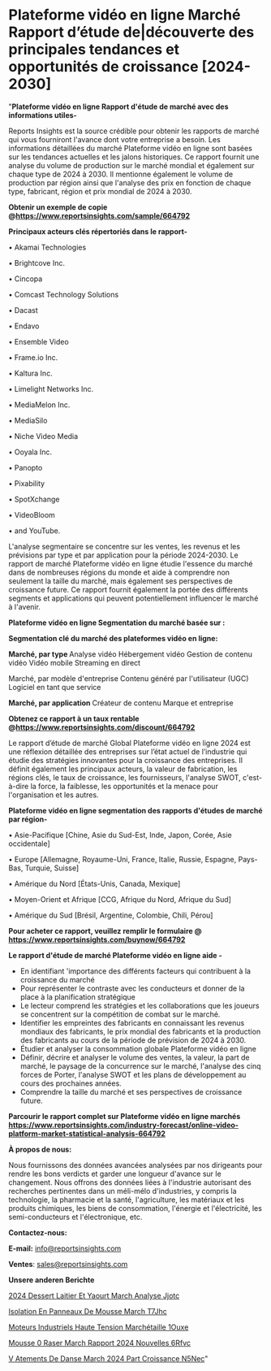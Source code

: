 # Plateforme vidéo en ligne Marché Rapport d’étude de|découverte des principales tendances et opportunités de croissance [2024-2030]

"<strong>Plateforme vidéo en ligne Rapport d'étude de marché avec des informations utiles-</strong>

Reports Insights est la source crédible pour obtenir les rapports de marché qui vous fourniront l'avance dont votre entreprise a besoin. Les informations détaillées du marché Plateforme vidéo en ligne sont basées sur les tendances actuelles et les jalons historiques. Ce rapport fournit une analyse du volume de production sur le marché mondial et également sur chaque type de 2024 à 2030. Il mentionne également le volume de production par région ainsi que l'analyse des prix en fonction de chaque type, fabricant, région et prix mondial de 2024 à 2030.

<strong><b>Obtenir un exemple de copie @</b></strong><a href=https://www.reportsinsights.com/sample/664792><strong><b>https://www.reportsinsights.com/sample/664792</b></strong></a>

<b>Principaux acteurs clés répertoriés dans le rapport-</b>

<b> </b>• Akamai Technologies

• Brightcove Inc.

• Cincopa

• Comcast Technology Solutions

• Dacast

• Endavo

• Ensemble Video

• Frame.io Inc.

• Kaltura Inc.

• Limelight Networks Inc.

• MediaMelon Inc.

• MediaSilo

• Niche Video Media

• Ooyala Inc.

• Panopto

• Pixability

• SpotXchange

• VideoBloom

• and YouTube.

L'analyse segmentaire se concentre sur les ventes, les revenus et les prévisions par type et par application pour la période 2024-2030. Le rapport de marché Plateforme vidéo en ligne étudie l'essence du marché dans de nombreuses régions du monde et aide à comprendre non seulement la taille du marché, mais également ses perspectives de croissance future. Ce rapport fournit également la portée des différents segments et applications qui peuvent potentiellement influencer le marché à l'avenir.

<strong>Plateforme vidéo en ligne Segmentation du marché basée sur :</strong>

<strong> Segmentation clé du marché des plateformes vidéo en ligne: </strong>

<strong> Marché, par type </strong>
Analyse vidéo
Hébergement vidéo
Gestion de contenu vidéo
Vidéo mobile
Streaming en direct

Marché, par modèle d'entreprise
Contenu généré par l'utilisateur (UGC)
Logiciel en tant que service

<strong> Marché, par application </strong>
Créateur de contenu
Marque et entreprise

<strong><b>Obtenez ce rapport à un taux rentable @</b></strong><a href=https://www.reportsinsights.com/discount/664792><strong><b>https://www.reportsinsights.com/discount/664792</b></strong></a>

Le rapport d’étude de marché Global Plateforme vidéo en ligne 2024 est une réflexion détaillée des entreprises sur l’état actuel de l’industrie qui étudie des stratégies innovantes pour la croissance des entreprises. Il définit également les principaux acteurs, la valeur de fabrication, les régions clés, le taux de croissance, les fournisseurs, l'analyse SWOT, c'est-à-dire la force, la faiblesse, les opportunités et la menace pour l'organisation et les autres.

<strong>Plateforme vidéo en ligne segmentation des rapports d'études de marché par région-</strong>

• Asie-Pacifique [Chine, Asie du Sud-Est, Inde, Japon, Corée, Asie occidentale]

• Europe [Allemagne, Royaume-Uni, France, Italie, Russie, Espagne, Pays-Bas, Turquie, Suisse]

• Amérique du Nord [États-Unis, Canada, Mexique]

• Moyen-Orient et Afrique [CCG, Afrique du Nord, Afrique du Sud]

• Amérique du Sud [Brésil, Argentine, Colombie, Chili, Pérou]

<strong>Pour acheter ce rapport, veuillez remplir le formulaire @   <a href=https://www.reportsinsights.com/buynow/664792>https://www.reportsinsights.com/buynow/664792</a></strong>

<strong>Le rapport d'étude de marché Plateforme vidéo en ligne aide -</strong>
<ul>
  <li>En identifiant 'importance des différents facteurs qui contribuent à la croissance du marché</li>
  <li>Pour représenter le contraste avec les conducteurs et donner de la place à la planification stratégique</li>
  <li>Le lecteur comprend les stratégies et les collaborations que les joueurs se concentrent sur la compétition de combat sur le marché.</li>
  <li>Identifier les empreintes des fabricants en connaissant les revenus mondiaux des fabricants, le prix mondial des fabricants et la production des fabricants au cours de la période de prévision de 2024 à 2030.</li>
  <li>Étudier et analyser la consommation globale Plateforme vidéo en ligne</li>
  <li>Définir, décrire et analyser le volume des ventes, la valeur, la part de marché, le paysage de la concurrence sur le marché, l'analyse des cinq forces de Porter, l'analyse SWOT et les plans de développement au cours des prochaines années.</li>
  <li>Comprendre la taille du marché et ses perspectives de croissance future.</li>
</ul>

<strong>Parcourir le rapport complet sur Plateforme vidéo en ligne marchés <a href=https://www.reportsinsights.com/industry-forecast/online-video-platform-market-statistical-analysis-664792>https://www.reportsinsights.com/industry-forecast/online-video-platform-market-statistical-analysis-664792</a></strong>

<strong>À propos de nous:</strong>

Nous fournissons des données avancées analysées par nos dirigeants pour rendre les bons verdicts et garder une longueur d'avance sur le changement. Nous offrons des données liées à l'industrie autorisant des recherches pertinentes dans un méli-mélo d'industries, y compris la technologie, la pharmacie et la santé, l'agriculture, les matériaux et les produits chimiques, les biens de consommation, l'énergie et l'électricité, les semi-conducteurs et l'électronique, etc.

<strong>Contactez-nous:</strong>

<strong>E-mail:</strong> <a href=mailto:info@reportsinsights.com>info@reportsinsights.com</a>

<strong>Ventes</strong>: <a href=mailto:sales@reportsinsights.com>sales@reportsinsights.com</a>

<strong>Unsere anderen Berichte</strong>

<a href=https://www.linkedin.com/pulse/2024-dessert-laitier-et-yaourt-march%C3%A9-analyse-jjotc/>2024 Dessert Laitier Et Yaourt March Analyse Jjotc</a>

<a href=https://www.linkedin.com/pulse/isolation-en-panneaux-de-mousse-march%C3%A9-t7jhc/>Isolation En Panneaux De Mousse March T7Jhc</a>

<a href=https://www.linkedin.com/pulse/moteurs-industriels-haute-tension-marchétaille-1ouxe/>Moteurs Industriels Haute Tension Marchétaille 1Ouxe</a>

<a href=https://www.linkedin.com/pulse/mousse-%C3%A0-raser-march%C3%A9-rapport-2024-nouvelles-6rfvc/>Mousse  0 Raser March Rapport 2024 Nouvelles 6Rfvc</a>

<a href=https://www.linkedin.com/pulse/v%C3%AAtements-de-danse-march%C3%A9-2024-part-croissance-n5nec/>V Atements De Danse March 2024 Part Croissance N5Nec</a>"
